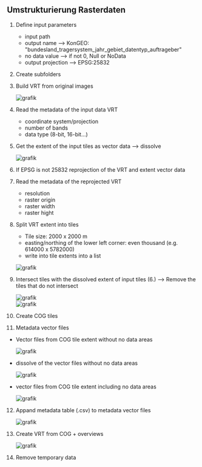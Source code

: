 ## Umstrukturierung Rasterdaten

1. Define input parameters
   - input path
   - output name ⟶ KonGEO: "bundesland_tragersystem_jahr_gebiet_datentyp_auftrageber"
   - no data value ⟶ if not 0, Null or NoData
   - output projection ⟶ EPSG:25832
2. Create subfolders 
3. Build VRT from original images

   ![grafik](https://github.com/user-attachments/assets/7d7a0347-d5ae-4634-82a3-fc6aa1a9c2b5)

5. Read the metadata of the input data VRT
   - coordinate system/projection
   - number of bands
   - data type (8-bit, 16-bit...)   
6. Get the extent of the input tiles as vector data ⟶ dissolve

    ![grafik](https://github.com/user-attachments/assets/7067f93b-4f43-49fd-986d-7e4862667819)


7. If EPSG is not 25832 reprojection of the VRT and extent vector data
8. Read the metadata of the reprojected VRT
   - resolution
   - raster origin
   - raster width
   - raster hight
9. Split VRT extent into tiles
   - Tile size: 2000 x 2000 m
   - easting/northing of the lower left corner: even thousand (e.g. 614000 x 5782000)
   - write into tile extents into a list
   
   ![grafik](https://github.com/user-attachments/assets/891601c7-63c1-4bfa-ad0b-402f06dfc61f)



10. Intersect tiles with the dissolved extent of input tiles (6.) ⟶ Remove the tiles that do not intersect

     ![grafik](https://github.com/davidkunze/mosaic-creation/assets/133227408/39004eb5-c5be-4fe3-9532-9247cb943f56)  
     ![grafik](https://github.com/user-attachments/assets/efffc543-c0cf-4692-b450-2c897b2eff4c)




11. Create COG tiles
12. Metadata vector files
   - Vector files from COG tile extent without no data areas
   
     ![grafik](https://github.com/davidkunze/mosaic-creation/assets/133227408/2ecb2f60-d06b-4832-badf-f83bf910bf32)

   - dissolve of the vector files without no data areas

     ![grafik](https://github.com/davidkunze/mosaic-creation/assets/133227408/6a2f3bc7-d53e-43f9-9bef-582e5aa3e179)

   - vector files from COG tile extent including no data areas 
   
     ![grafik](https://github.com/user-attachments/assets/e5b4b5d6-6011-4ecd-b4be-129bfb41a9b2)


12. Appand metadata table (.csv) to metadata vector files

    ![grafik](https://github.com/davidkunze/mosaic-creation/assets/133227408/6c9562f6-b2bf-43e3-b193-4a62e9a9dd5c)

13. Create VRT from COG + overviews

    ![grafik](https://github.com/user-attachments/assets/7d7a0347-d5ae-4634-82a3-fc6aa1a9c2b5)
   
14. Remove temporary data

  


